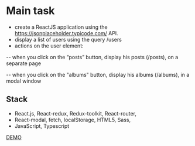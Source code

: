 # Main task

- create a ReactJS application using the https://jsonplaceholder.typicode.com/ API.
- display a list of users using the query /users
- actions on the user element:

-- when you click on the “posts” button, display his posts (/posts), on a separate page

-- when you click on the "albums" button, display his albums (/albums), in a modal window

## Stack

- React.js, React-redux, Redux-toolkit, React-router,
- React-modal, fetch, localStorage, HTML5, Sass,
- JavaScript, Typescript

[DEMO](https://serhii-naumenko.github.io/list_proxyband/)
